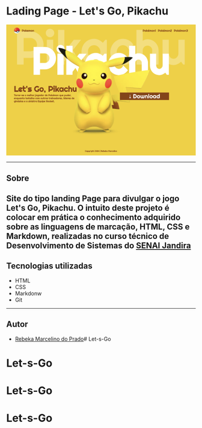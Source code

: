 # Lading Page - Let's Go, Pikachu

![alt text](image-2.png)

---

## Sobre
Site do tipo landing Page para divulgar o jogo Let's Go, Pikachu. O intuito deste projeto é colocar em prática o conhecimento adquirido sobre as linguagens de marcação, HTML, CSS e Markdown, realizadas no curso técnico de Desenvolvimento de Sistemas do [SENAI Jandira](https://sp.senai.br/unidade/jandira/)
---

## Tecnologias utilizadas
- HTML
- CSS 
- Markdonw
- Git

---

## Autor

- [Rebeka Marcelino do Prado](https://www.linkedin.com/in/rebeka-marcelino-do-prado-436503327/)# Let-s-Go
# Let-s-Go
# Let-s-Go
# Let-s-Go
